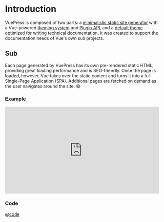 # Introduction

VuePress is composed of two parts: a [minimalistic static site generator](https://github.com/vuejs/vuepress/tree/master/packages/%40vuepress/core) with a Vue-powered [theming system](https://v1.vuepress.vuejs.org/theme/) and [Plugin API](https://v1.vuepress.vuejs.org/plugin/), and a [default theme](https://v1.vuepress.vuejs.org/theme/default-theme-config.html) optimized for writing technical documentation. It was created to support the documentation needs of Vue's own sub projects.

## Sub

Each page generated by VuePress has its own pre-rendered static HTML, providing great loading performance and is SEO-friendly. Once the page is loaded, however, Vue takes over the static content and turns it into a full Single-Page Application (SPA). Additional pages are fetched on demand as the user navigates around the site. :smile:

### Example

<iframe style="border:none; width:100%; aspect-ratio:16/9" src="https://cdn.needle.tools/needle-engine/samples/screensharing" allow="xr; xr-spatial-tracking; camera; microphone; fullscreen;display-capture"></iframe>

### Code

@[code](./code-samples/BasicComponent.js)
